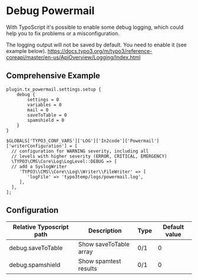 # Debug Powermail

With TypoScript it's possible to enable some debug logging, which could help you to fix problems or a misconfiguration.

The logging output will not be saved by default. You need to enable it (see example below).
https://docs.typo3.org/m/typo3/reference-coreapi/master/en-us/ApiOverview/Logging/Index.html

## Comprehensive Example

```
plugin.tx_powermail.settings.setup {
    debug {
        settings = 0
        variables = 0
        mail = 0
        saveToTable = 0
        spamshield = 0
    }
}
```

```
$GLOBALS['TYPO3_CONF_VARS']['LOG']['In2code']['Powermail']['writerConfiguration'] = [
  // configuration for WARNING severity, including all
  // levels with higher severity (ERROR, CRITICAL, EMERGENCY)
  \TYPO3\CMS\Core\Log\LogLevel::DEBUG => [
  // add a SyslogWriter
     'TYPO3\\CMS\\Core\\Log\\Writer\\FileWriter' => [
        'logFile' => 'typo3temp/logs/powermail.log',
     ],
  ],
];
```

## Configuration

| Relative Typoscript path | Description                                                   | Type | Default value |
|--------------------------|---------------------------------------------------------------|------|---------------|
| debug.saveToTable        | Show saveToTable array                                        | 0/1  | 0             |
| debug.spamshield         | Show spamtest results                                         | 0/1  | 0             |

